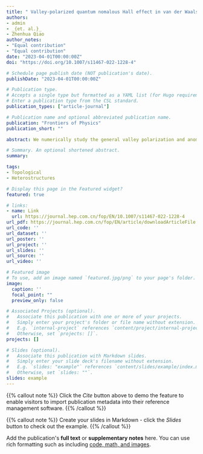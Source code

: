 ```yaml
---
title: " Valley-polarized quantum nomalous Hall effect in van der Waals heterostructures based on monolayer jacutingaite family materials"
authors:
- admin
- _{et. al.}_
- Zhenhua Qiao
author_notes:
- "Equal contribution"
- "Equal contribution"
date: "2023-04-01T00:00:00Z"
doi: "https://doi.org/10.1007/s11467-022-1228-4"

# Schedule page publish date (NOT publication's date).
publishDate: "2023-04-01T00:00:00Z"

# Publication type.
# Accepts a single type but formatted as a YAML list (for Hugo requirements).
# Enter a publication type from the CSL standard.
publication_types: ["article-journal"]

# Publication name and optional abbreviated publication name.
publication: "Frontiers of Physics"
publication_short: ""

abstract: We numerically study the general valley polarization and anomalous Hall effect in van der Waals (vdW) heterostructures based on monolayer jacutingaite family materials Pt2AX3 (A = Hg, Cd, Zn; X = S, Se, Te). We perform a systematic study on the atomic, electronic, and topological properties of vdW heterostructures composed of monolayer Pt2AX3 and two-dimensional ferromagnetic insulators. We show that four kinds of vdW heterostructures exhibit valley-polarized quantum anomalous Hall phase, i.e., Pt2HgS3/NiBr2, Pt2HgSe3/CoBr2, Pt2HgSe3/NiBr2, and Pt2ZnS3/CoBr2, with a maximum valley splitting of 134.2 meV in Pt2HgSe3/NiBr2 and sizable global band gap of 58.8 meV in Pt2HgS3/NiBr2. Our findings demonstrate an ideal platform to implement applications on topological valleytronics.

# Summary. An optional shortened abstract.
summary: 

tags:
- Topological
- Heterostructures

# Display this page in the Featured widget?
featured: true

# links:
- name: Link
  url: https://journal.hep.com.cn/fop/EN/10.1007/s11467-022-1228-4
url_pdf: https://journal.hep.com.cn/fop/EN/article/downloadArticleFile.do?attachType=PDF&id=33736
url_code: ''
url_dataset: ''
url_poster: ''
url_project: ''
url_slides: ''
url_source: ''
url_video: ''

# Featured image
# To use, add an image named `featured.jpg/png` to your page's folder. 
image:
  caption: ''
  focal_point: ""
  preview_only: false

# Associated Projects (optional).
#   Associate this publication with one or more of your projects.
#   Simply enter your project's folder or file name without extension.
#   E.g. `internal-project` references `content/project/internal-project/index.md`.
#   Otherwise, set `projects: []`.
projects: []

# Slides (optional).
#   Associate this publication with Markdown slides.
#   Simply enter your slide deck's filename without extension.
#   E.g. `slides: "example"` references `content/slides/example/index.md`.
#   Otherwise, set `slides: ""`.
slides: example
---
```


{{% callout note %}}
Click the *Cite* button above to demo the feature to enable visitors to import publication metadata into their reference management software.
{{% /callout %}}

{{% callout note %}}
Create your slides in Markdown - click the *Slides* button to check out the example.
{{% /callout %}}

Add the publication's **full text** or **supplementary notes** here. You can use rich formatting such as including [code, math, and images](https://docs.hugoblox.com/content/writing-markdown-latex/).
